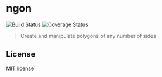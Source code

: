 # ngon 
[![Build Status](https://travis-ci.org/nelsyeung/ngon.svg?branch=master)](https://travis-ci.org/nelsyeung/ngon)
[![Coverage Status](https://coveralls.io/repos/github/nelsyeung/ngon/badge.svg?branch=master)](https://coveralls.io/github/nelsyeung/ngon?branch=master)

> Create and manipulate polygons of any number of sides

## License
[MIT license](http://opensource.org/licenses/MIT.php)
